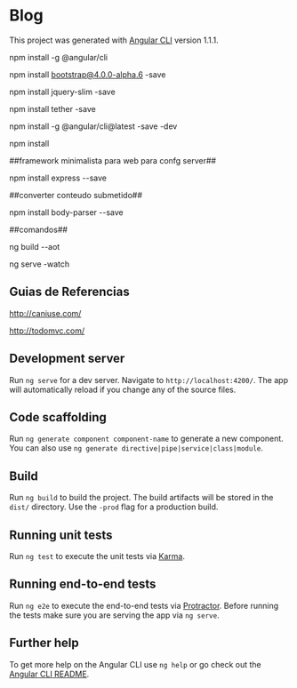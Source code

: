 # Blog

This project was generated with [Angular CLI](https://github.com/angular/angular-cli) version 1.1.1.

npm install -g @angular/cli

npm install bootstrap@4.0.0-alpha.6 -save

npm install jquery-slim -save

npm install tether -save

npm install -g @angular/cli@latest -save -dev

npm install

##framework minimalista para web para confg server##

npm install express --save

##converter conteudo submetido##

npm install body-parser --save

##comandos##

ng build --aot

ng serve -watch

## Guias de Referencias ##
http://caniuse.com/

http://todomvc.com/


## Development server

Run `ng serve` for a dev server. Navigate to `http://localhost:4200/`. The app will automatically reload if you change any of the source files.

## Code scaffolding

Run `ng generate component component-name` to generate a new component. You can also use `ng generate directive|pipe|service|class|module`.

## Build

Run `ng build` to build the project. The build artifacts will be stored in the `dist/` directory. Use the `-prod` flag for a production build.

## Running unit tests

Run `ng test` to execute the unit tests via [Karma](https://karma-runner.github.io).

## Running end-to-end tests

Run `ng e2e` to execute the end-to-end tests via [Protractor](http://www.protractortest.org/).
Before running the tests make sure you are serving the app via `ng serve`.

## Further help

To get more help on the Angular CLI use `ng help` or go check out the [Angular CLI README](https://github.com/angular/angular-cli/blob/master/README.md).
